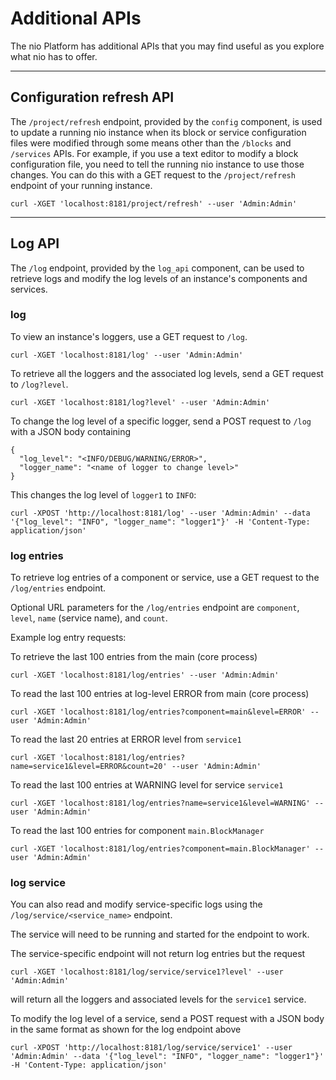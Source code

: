 # Additional APIs

The nio Platform has additional APIs that you may find useful as you explore what nio has to offer.

---

## Configuration refresh API

The `/project/refresh` endpoint, provided by the `config` component, is used to update a running nio instance when its block or service configuration files were modified through some means other than the `/blocks` and `/services` APIs. For example, if you use a text editor to modify a block configuration file, you need to tell the running nio instance to use those changes. You can do this with a GET request to the `/project/refresh` endpoint of your running instance.

    curl -XGET 'localhost:8181/project/refresh' --user 'Admin:Admin'

---

## Log API

The `/log` endpoint, provided by the `log_api` component, can be used to retrieve logs and modify the log levels of an instance's components and services.

### log
To view an instance's loggers, use a GET request to `/log`.

    curl -XGET 'localhost:8181/log' --user 'Admin:Admin'

To retrieve all the loggers and the associated log levels, send a GET request to `/log?level`.

    curl -XGET 'localhost:8181/log?level' --user 'Admin:Admin'

To change the log level of a specific logger, send a POST request to `/log` with a JSON body containing
```
{
  "log_level": "<INFO/DEBUG/WARNING/ERROR>",
  "logger_name": "<name of logger to change level>"
}
```
This changes the log level of `logger1` to `INFO`:
```
curl -XPOST 'http://localhost:8181/log' --user 'Admin:Admin' --data '{"log_level": "INFO", "logger_name": "logger1"}' -H 'Content-Type: application/json'
```

### log entries

To retrieve log entries of a component or service, use a GET request to the `/log/entries` endpoint.

Optional URL parameters for the `/log/entries` endpoint are `component`, `level`, `name` (service name), and `count`.

Example log entry requests:

To retrieve the last 100 entries from the main (core process)

    curl -XGET 'localhost:8181/log/entries' --user 'Admin:Admin'

To read the last 100 entries at log-level ERROR from main (core process)

    curl -XGET 'localhost:8181/log/entries?component=main&level=ERROR' --user 'Admin:Admin'

To read the last 20 entries at ERROR level from `service1`

    curl -XGET 'localhost:8181/log/entries?name=service1&level=ERROR&count=20' --user 'Admin:Admin'

To read the last 100 entries at WARNING level for service `service1`

    curl -XGET 'localhost:8181/log/entries?name=service1&level=WARNING' --user 'Admin:Admin'

To read the last 100 entries for component `main.BlockManager`

    curl -XGET 'localhost:8181/log/entries?component=main.BlockManager' --user 'Admin:Admin'


### log service

You can also read and modify service-specific logs using the `/log/service/<service_name>` endpoint.  

The service will need to be running and started for the endpoint to work.

The service-specific endpoint will not return log entries but the request
```
curl -XGET 'localhost:8181/log/service/service1?level' --user 'Admin:Admin'
```
will return all the loggers and associated levels for the `service1` service.  

To modify the log level of a service, send a POST request with a JSON body in the same format as shown for the log endpoint above

```
curl -XPOST 'http://localhost:8181/log/service/service1' --user 'Admin:Admin' --data '{"log_level": "INFO", "logger_name": "logger1"}' -H 'Content-Type: application/json'
```
